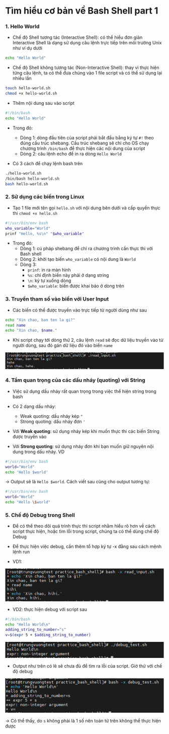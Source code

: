 # Tìm hiểu cơ bản về Bash Shell part 1

### 1. Hello World

- Chế độ Shell tương tác (Interactive Shell): có thể hiểu đơn giản Interactive Shell là dạng sử dụng câu lệnh trực tiếp trên môi trường Unix như ví dụ dưới

```sh
echo "Hello World"
```

- Chế độ Shell không tương tác (Non-Interactive Shell): thay vì thực hiện từng câu lệnh, ta có thể đưa chúng vào 1 file script và có thể sử dụng lại nhiều lần

```sh
touch hello-world.sh
chmod +x hello-world.sh
```

- Thêm nội dung sau vào script

```sh
#!/bin/bash
echo "Hello World"
```

- Trong đó:
    - Dòng 1: dòng đầu tiên của script phải bắt đầu bằng ký tự ```#!``` theo đúng cấu trúc shebang. Cấu trúc shebang sẽ chỉ cho OS chạy chương trình ```/bin/bash``` để thực hiện các nội dung của script
    - Dòng 2: câu lệnh echo để in ra dòng ```Hello World```

- Có 3 cách để chạy lệnh bash trên

```sh
./hello-world.sh
/bin/bash hello-world.sh
bash hello-world.sh
```

### 2. Sử dụng các biến trong Linux

- Tạo 1 file mới tên gọi ```hello.sh``` với nội dung bên dưới và cấp quyền thực thi ```chmod +x hello.sh```

```sh
#!/usr/bin/env bash
who_variable="World"
prinf "Hello, %s\n" "$who_variable"
```

- Trong đó:
    - Dòng 1: cú pháp shebang để chỉ ra chương trình cần thực thi với Bash shell
    - Dòng 2: khởi tạo biến ```who_variable``` có nội dung là ```World```
    - Dòng 3:
        - ```prinf```: in ra màn hình
        - ```%s```: chỉ định biến này phải ở dạng string
        - ```\n```: ký tự xuống dòng
        - ```$who_variable```: biến được khai báo ở dòng trên

### 3. Truyền tham số vào biến với User Input

- Các biến có thể được truyền vào trực tiếp từ người dùng như sau

```sh
echo "Xin chao, ban ten la gi?"
read name
echo "Xin chao, $name."
```

- Khi script chạy tới dòng thứ 2, câu lệnh ```read``` sẽ đọc dữ liệu truyền vào từ người dùng, sau đó gán dữ liệu đó vào biến ```name```

![](./images/bash_1.png)

### 4. Tầm quan trọng của các dấu nháy (quoting) với String

- Việc sử dụng dấu nháy rất quan trọng trong việc thể hiện string trong bash

- Có 2 dạng dấu nháy:
    - Weak quoting: dấu nháy kép ```"```
    - Strong quoting: dấu nháy đơn ```'```

- Với **Weak quoting**: sử dụng nháy kép khi muốn thực thi các biến String được truyền vào

- Với **Strong quoting**: sử dụng nháy đơn khi bạn muốn giữ nguyên nội dung trong dấu nháy. VD

```sh
#!/usr/bin/env bash
world="World"
echo 'Hello $world'
```

-> Output sẽ là ```Hello $world```. Cách viết sau cũng cho output tương tự:

```sh
#!/usr/bin/env bash
world="World"
echo "Hello \$world"
```

### 5. Chế độ Debug trong Shell

- Để có thể theo dõi quá trình thực thi script nhằm hiểu rõ hơn về cách script thực hiện, hoặc tìm lỗi trong script, chúng ta có thể dùng chế độ Debug
- Để thực hiện việc debug, cần thêm tổ hợp ký tự -x đằng sau cách mệnh lệnh run

- VD1:

![](./images/bash_2.png)

- VD2: thực hiện debug với script sau

```sh
#!/bin/bash
echo "Hello World\n"
adding_string_to_number="s"
v=$(expr 5 + $adding_string_to_number)
```

![](./images/bash_3.png)

- Output như trên có lẽ sẽ chưa đủ để tìm ra lỗi của script. Giờ thử với chế độ debug

![](./images/bash_4.png)

-> Có thể thấy, do ```s``` không phải là 1 số nên toán tử trên không thể thực hiện được